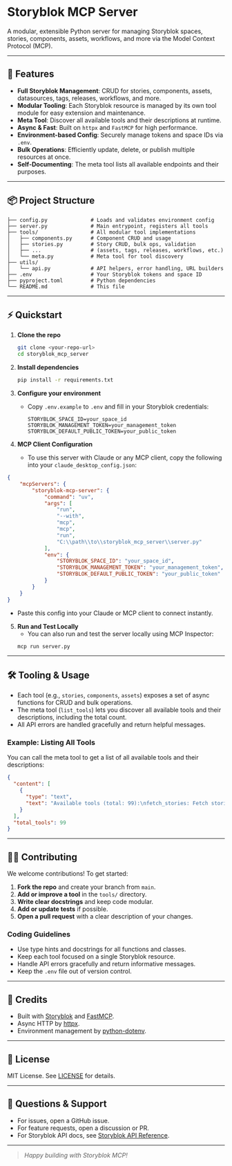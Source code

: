 # Storyblok MCP Server

A modular, extensible Python server for managing Storyblok spaces, stories, components, assets, workflows, and more via the Model Context Protocol (MCP).

---

## 🚀 Features
- **Full Storyblok Management**: CRUD for stories, components, assets, datasources, tags, releases, workflows, and more.
- **Modular Tooling**: Each Storyblok resource is managed by its own tool module for easy extension and maintenance.
- **Meta Tool**: Discover all available tools and their descriptions at runtime.
- **Async & Fast**: Built on `httpx` and `FastMCP` for high performance.
- **Environment-based Config**: Securely manage tokens and space IDs via `.env`.
- **Bulk Operations**: Efficiently update, delete, or publish multiple resources at once.
- **Self-Documenting**: The meta tool lists all available endpoints and their purposes.

---

## 📦 Project Structure

```
├── config.py              # Loads and validates environment config
├── server.py              # Main entrypoint, registers all tools
├── tools/                 # All modular tool implementations
│   ├── components.py      # Component CRUD and usage
│   ├── stories.py         # Story CRUD, bulk ops, validation
│   ├── ...                # (assets, tags, releases, workflows, etc.)
│   └── meta.py            # Meta tool for tool discovery
├── utils/
│   └── api.py             # API helpers, error handling, URL builders
├── .env                   # Your Storyblok tokens and space ID
├── pyproject.toml         # Python dependencies
└── README.md              # This file
```

---

## ⚡️ Quickstart

1. **Clone the repo**
   ```sh
   git clone <your-repo-url>
   cd storyblok_mcp_server
   ```
2. **Install dependencies**
   ```sh
   pip install -r requirements.txt
   ```
3. **Configure your environment**
   - Copy `.env.example` to `.env` and fill in your Storyblok credentials:
     ```
     STORYBLOK_SPACE_ID=your_space_id
     STORYBLOK_MANAGEMENT_TOKEN=your_management_token
     STORYBLOK_DEFAULT_PUBLIC_TOKEN=your_public_token
     ```

4. **MCP Client Configuration**
   - To use this server with Claude or any MCP client, copy the following into your `claude_desktop_config.json`:

```json
{
    "mcpServers": {
        "storyblok-mcp-server": {
            "command": "uv",
            "args": [
                "run",
                "--with",
                "mcp",
                "mcp",
                "run",
                "C:\\path\\to\\storyblok_mcp_server\\server.py"
            ],
            "env": {
                "STORYBLOK_SPACE_ID": "your_space_id",
                "STORYBLOK_MANAGEMENT_TOKEN": "your_management_token",
                "STORYBLOK_DEFAULT_PUBLIC_TOKEN": "your_public_token"
            }
        }
    }
}
```

- Paste this config into your Claude or MCP client to connect instantly.

5. **Run and Test Locally**
   - You can also run and test the server locally using MCP Inspector:
   ```sh
   mcp run server.py
   ```

---

## 🛠️ Tooling & Usage

- Each tool (e.g., `stories`, `components`, `assets`) exposes a set of async functions for CRUD and bulk operations.
- The meta tool (`list_tools`) lets you discover all available tools and their descriptions, including the total count.
- All API errors are handled gracefully and return helpful messages.

### Example: Listing All Tools

You can call the meta tool to get a list of all available tools and their descriptions:
```json
{
  "content": [
    {
      "type": "text",
      "text": "Available tools (total: 99):\nfetch_stories: Fetch stories.\ncreate_story: Create a story.\n..."
    }
  ],
  "total_tools": 99
}
```

---

## 🧑‍💻 Contributing

We welcome contributions! To get started:

1. **Fork the repo** and create your branch from `main`.
2. **Add or improve a tool** in the `tools/` directory.
3. **Write clear docstrings** and keep code modular.
4. **Add or update tests** if possible.
5. **Open a pull request** with a clear description of your changes.

### Coding Guidelines
- Use type hints and docstrings for all functions and classes.
- Keep each tool focused on a single Storyblok resource.
- Handle API errors gracefully and return informative messages.
- Keep the `.env` file out of version control.

---

## 🤝 Credits
- Built with [Storyblok](https://www.storyblok.com/) and [FastMCP](https://github.com/modelcontext/fastmcp).
- Async HTTP by [httpx](https://www.python-httpx.org/).
- Environment management by [python-dotenv](https://github.com/theskumar/python-dotenv).

---

## 📄 License

MIT License. See [LICENSE](LICENSE) for details.

---

## 💬 Questions & Support

- For issues, open a GitHub issue.
- For feature requests, open a discussion or PR.
- For Storyblok API docs, see [Storyblok API Reference](https://www.storyblok.com/docs/api/management).

---

> _Happy building with Storyblok MCP!_
